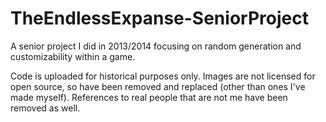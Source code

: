 # TheEndlessExpanse-SeniorProject

A senior project I did in 2013/2014 focusing on random generation and customizability within a game.

Code is uploaded for historical purposes only. Images are not licensed for open source, so have been removed and replaced (other than ones I've made myself). References to real people that are not me have been removed as well.
